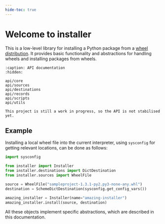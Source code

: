 ```yaml
---
hide-toc: true
---
```


# Welcome to installer

This is a low-level library for installing a Python package from a
[wheel distribution]. It provides basic functionality and abstractions
for handling wheels and installing packages from wheels.

```{toctree}
:caption: API documentation
:hidden:

api/core
api/sources
api/destinations
api/records
api/scripts
api/utils
```

```{caution}
This project is still a work in progress, so the API is not stabilised yet.
```

## Example

Installing a local wheel file into the current interpreter, using ``sysconfig``
for getting relevant locations, can be done as follows:

```python
import sysconfig

from installer import Installer
from installer.destinations import DictDestination
from installer.sources import WheelFile

source = WheelFile("sampleproject-1.3.1-py2.py3-none-any.whl")
destination = SchemeDictDestination(sysconfig.get_config_vars())

amazing_installer = Installer(name="amazing-installer")
amazing_installer.install(source, destination)
```

All these objects implement specific abstractions, which are described in
this documentation.

[Wheel distribution]: https://packaging.python.org/glossary/#term-wheel
